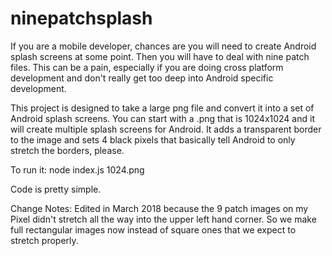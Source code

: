 # ninepatchsplash

If you are a mobile developer, chances are you will need to create Android splash screens at some point. Then you will have to deal with nine patch files. This can be a pain, especially if you are doing cross platform development and don't really get too deep into Android specific development. 

This project is designed to take a large png file and convert it into a set of Android splash screens. You can start with a .png that is 1024x1024 and it will create multiple splash screens for Android. It adds a transparent border to the image and sets 4 black pixels that basically tell Android to only stretch the borders, please. 

To run it: 
node index.js 1024.png

Code is pretty simple. 

Change Notes:
Edited in March 2018 because the 9 patch images on my Pixel didn't stretch all the way into 
the upper left hand corner. So we make full rectangular images now instead of square ones that 
we expect to stretch properly.
